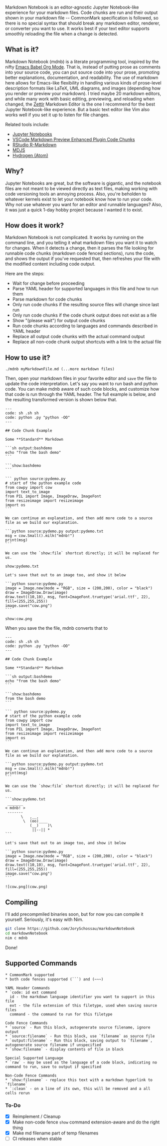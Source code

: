 Markdown Notebook is an editor-agnostic Jupyter Notebook-like experience for your markdown files. Code chunks are run and their output shown in your markdown file -- CommonMark specification is followed, so there is no special syntax that should break any markdown editor, renderer, or converter you want to use. It works best if your text editor supports smoothly reloading the file when a change is detected.

## What is it?

Markdown Notebook (mdnb) is a literate programming tool, inspired by the nifty [Emacs Babel Org Mode](https://orgmode.org/worg/org-contrib/babel/intro.html#org71e2aea). That is, instead of putting prose as comments into your source code, you can put source code into your prose, promoting better explanations, documentation, and readability. The use of markdown here allows for Emacs-like flexibility in handling various kinds of prose-level description formats like LaTeX, UML diagrams, and images (depending how you render or preview your markdown). I tried maybe 20 markdown editors, and while many work with basic editing, previewing, and reloading when changed, the [Zettlr](https://www.zettlr.com) Markdown Editor is the one I recommend for the best Jupyter Notebook-like experience. But a basic text editor like Vim also works well if you set it up to listen for file changes.

Related tools include:
* [Jupyter Notebooks](https://jupyter.org/)
* [VSCode Markdown Preview Enhanced Plugin Code Chunks](https://shd101wyy.github.io/markdown-preview-enhanced/#/code-chunk)
* [RStudio R-Markdown](https://rmarkdown.rstudio.com/lesson-3.html)
* [MDJS](https://medium.com/better-programming/introducing-mdjs-6bedba3d7c6f)
* [Hydrogen (Atom)](https://atom.io/packages/hydrogen)

## Why?

Jupyter Notebooks are great, but the software is gigantic, and the notebook files are not meant to be viewed directly as text files, making working with code versioning tools an annoying process. Also, you're beholden to whatever kernels exist to let your notebook know how to run your code. Why not use whatever you want for an editor and runnable languages? Also, it was just a quick 1-day hobby project because I wanted it to exist.

## How does it work?

Markdown Notebook is not complicated. It works by running on the command line, and you telling it what markdown files you want it to watch for changes. When it detects a change, then it parses the file looking for runnable code chunks (markdown code fenced sections), runs the code, and shows the output if you've requested that, then refreshes your file with the modified content including code output.

Here are the steps:
* Wait for change before proceeding
* Parse YAML header for supported languages in this file and how to run them
* Parse markdown for code chunks
* Only run code chunks if the resulting source files will change since last run
* Only run code chunks if the code chunk output does not exist as a file
* Show "(please wait") for output code chunks
* Run code chunks according to languages and commands described in YAML header
* Replace all output code chunks with the actual command output
* Replace all non-code chunk output shortcuts with a link to the actual file

## How to use it?

~~~
./mdnb myMarkdownFile.md (...more markdown files)
~~~

Then, open your markdown files in your favorite editor and `save` the file to update the code interpretation. Let's say you want to run bash and python code. You can make mdnb aware of such code blocks, and customize how that code is run through the YAML header. The full example is below, and the resulting transformed version is shown below that.

~~~
---
code: sh .sh sh
code: python .py "python -OO"
---

## Code Chunk Example

Some **Standard** Markdown

```sh output:bashdemo
echo "from the bash demo"
```

```show:bashdemo
```

``` python source:pydemo.py
# start of the python example code
from cowpy import cow
import text_to_image
from PIL import Image, ImageDraw, ImageFont
from resizeimage import resizeimage
import os
```

We can continue an explanation, and then add more code to a source file as we build our explanation.

```python source:pydemo.py output:pydemo.txt
msg = cow.Small().milk("mdnb!")
print(msg)
```

We can use the `show:file` shortcut directly; it will be replaced for us.

show:pydemo.txt

Let's save that out to an image too, and show it below

```python source:pydemo.py
image = Image.new(mode = "RGB", size = (200,200), color = "black")
draw = ImageDraw.Draw(image)
draw.text((10,10), msg, font=ImageFont.truetype('arial.ttf', 22), fill=(255,255,255))
image.save("cow.png") 
```

show:cow.png
~~~

When you save the the file, mdnb converts that to

~~~
---
code: sh .sh sh
code: python .py "python -OO"
---

## Code Chunk Example

Some **Standard** Markdown

```sh output:bashdemo
echo "from the bash demo"
```

```show:bashdemo
from the bash demo
```

``` python source:pydemo.py
# start of the python example code
from cowpy import cow
import text_to_image
from PIL import Image, ImageDraw, ImageFont
from resizeimage import resizeimage
import os
```

We can continue an explanation, and then add more code to a source file as we build our explanation.

```python source:pydemo.py output:pydemo.txt
msg = cow.Small().milk("mdnb!")
print(msg)
```

We can use the `show:file` shortcut directly; it will be replaced for us.

```show:pydemo.txt
 _______
< mdnb! >
 -------
       \   ,__,
        \  (oo)____
           (__)    )\
            ||--|| *
```

Let's save that out to an image too, and show it below

```python source:pydemo.py
image = Image.new(mode = "RGB", size = (200,200), color = "black")
draw = ImageDraw.Draw(image)
draw.text((10,10), msg, font=ImageFont.truetype('arial.ttf', 22), fill=(255,255,255))
image.save("cow.png") 
```

![cow.png](cow.png)
~~~

## Compiling

I'll add precompmiled binaries soon, but for now you can compile it yourself. Seriously, it's easy with Nim.

```sh
git clone https://github.com/JorySchossau/markdownNotebook
cd markdownNotebook
nim c mdnb
```
Done!

## Supported Commands

```
* CommonMark supported
* both code fences supported (```) and (~~~)

YAML Header Commands
* `code: id ext command
  id - the markdown language identifier you want to support in this file
  ext - the file extension of this filetype, used when saving source files
  command - the command to run for this filetype

Code Fence Commands
* `source` - Run this block, autogenerate source filename, ignore output
* `source:filename` - Run this block, use `filename` as source file
* `output:filename` - Run this block, saving output to `filename`, autogenerate source filename if unspecified
* `show:filename` - display contents of file in block

Special Supported Language
* `raw` - may be used as the language of a code block, indicating no command to run, save to output if specified

Non-Code Fence Commands
* `show:filename` - replace this text with a markdown hyperlink to `filename`
* `:clean` - on a line of its own, this will be removed and a all cells rerun
```

### To-Do
- [x] Reimplement / Cleanup
- [x] Make non-code fence `show` command extension-aware and do the right thing
- [x] Make md filename part of temp filenames
- [ ] CI releases when stable
